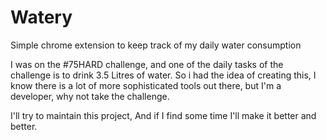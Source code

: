 # Watery

Simple chrome extension to keep track of my daily water consumption

I was on the #75HARD challenge, and one of the daily tasks of the challenge is to drink 3.5 Litres of water.
So i had the idea of creating this, I know there is a lot of more sophisticated tools out there, but I'm a developer, why not take the challenge.

I'll try to maintain this project,
And if I find some time I'll make it better and better.
